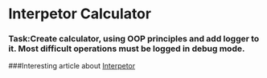 # Interpetor Calculator 

### Task:Create calculator, using OOP principles and add logger to it. Most difficult operations must be logged in debug mode.

###Interesting article about [Interpetor](https://en.wikipedia.org/wiki/Interpreter_pattern) 
